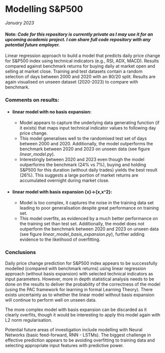 # Modelling S&P500
_January 2023_
#### Note: _Code for this repository is currently private as I may use it for an upcoming academic project. I can share full code repository with any potential future employer._

Linear regression approach to build a model that predicts daily price change for S&P500 index using technical indicators (e.g., RSI, ADX, MACD). Results compared against benchmark returns for buying daily at market open and selling at market close. Training and test datasets contain a random selection of days between 2000 and 2020 with an 80/20 split. Results are again visualised on unseen dataset (2020-2023) to compare with benchmark.

### Comments on results:
- #### linear model with no basis expansion:
  - Model appears to capture the underlying data generating function (if it exists) that maps input technical indicator values to following day price change.
  - This model generalises well to the randomised test set of days between 2000 and 2020. Additionally, the model outperforms the benchmark between 2020 and 2023 on unseen data (see figure _linear_model.py_).
  - Interestingly between 2020 and 2023 even though the model outperforms the benchmark (24% vs 7%), buying and holding S&P500 for this duration (without daily trades) yields the best result (26%). This suggests a large portion of market returns are accumulated overnight during market close.
- #### linear model with basis expansion {x}->{x,x^2}:
  - Model is too complex, it captures the noise in the training data set leading to poor generalisation despite great performance on training set.
  - This model overfits, as evidenced by a much better performance on the training set than test set. Additionally, the model does not outperform the benchmark between 2020 and 2023 on unseen data (see figure _linear_model_basis_expansion.py_), further adding evidence to the likelihood of overfitting.

### Conclusions
Daily price change prediction for S&P500 index appears to be successfully modelled (compared with benchmark returns) using linear regression approach (without basis expansion) with selected technical indicators as input parameters. However, more in depth statistical analysis needs to be done on the results to deliver the probability of the correctness of the model (using the PAC framework for learning in formal Learning Theory). There exists uncertainty as to whether the linear model without basis expansion will continue to perform well on unseen data.

The more complex model with basis expansion can be discarded as it clearly overfits, though it would be interesting to apply this model again with L2 norm regularisation.

Potential future areas of investigation include modelling with Neural Networks (basic feed-forward, RNN - LSTMs). The biggest challenge in effective prediction appears to be avoiding overfitting to training data and selecting appropriate input features with predictive power.
